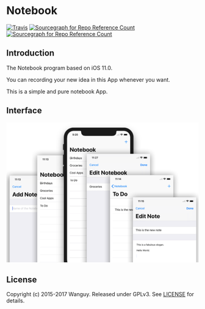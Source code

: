# Notebook

[![Travis](https://img.shields.io/badge/Download-v1.0-blue.svg)](https://github.com/Wanguy/assignment/releases/tag/1.0) [![Sourcegraph for Repo Reference Count](https://img.shields.io/badge/build-passing-brightgreen.svg)]() [![Sourcegraph for Repo Reference Count](https://img.shields.io/badge/License-GPLv3-brightgreen.svg)](https://github.com/Wanguy/assignment/blob/master/LICENSE) 

## Introduction

The Notebook program based on iOS 11.0.

You can recording your new idea in this App whenever you want. 

This is a simple and pure notebook App. 

## Interface

<img src="https://github.com/Wanguy/assignment/blob/master/img/Grapher.png" width="800px" />

## License

Copyright (c) 2015-2017 Wanguy. Released under GPLv3. See [LICENSE](https://github.com/Wanguy/assignment/blob/master/LICENSE) for details.


